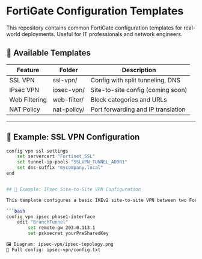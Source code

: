 # FortiGate Configuration Templates

This repository contains common FortiGate configuration templates for real-world deployments. Useful for IT professionals and network engineers.

## 🔐 Available Templates

| Feature        | Folder      | Description                          |
|----------------|--------------|-------------------------------------|
| SSL VPN        | ssl-vpn/     | Config with split tunneling, DNS    |
| IPsec VPN      | ipsec-vpn/   | Site-to-site config (coming soon)   |
| Web Filtering  | web-filter/  | Block categories and URLs           |
| NAT Policy     | nat-policy/  | Port forwarding and IP translation  |

---

## 📂 Example: SSL VPN Configuration

```bash
config vpn ssl settings
    set servercert "Fortinet_SSL"
    set tunnel-ip-pools "SSLVPN_TUNNEL_ADDR1"
    set dns-suffix "mycompany.local"
end


## 📂 Example: IPsec Site-to-Site VPN Configuration

This template configures a basic IKEv2 site-to-site VPN between two FortiGate firewalls.

```bash
config vpn ipsec phase1-interface
    edit "BranchTunnel"
        set remote-gw 203.0.113.1
        set psksecret yourPreSharedKey

🖼️ Diagram: ipsec-vpn/ipsec-topology.png
📄 Full config: ipsec-vpn/config.txt
